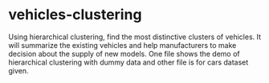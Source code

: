 # vehicles-clustering
Using hierarchical clustering, find the most distinctive clusters of vehicles. It will summarize the existing vehicles and help manufacturers to make decision about the supply of new models.
One file shows the demo of hierarchical clustering with dummy data and other file is for cars dataset given.
